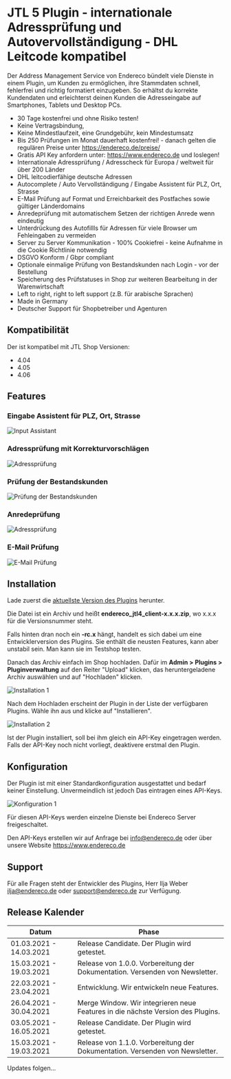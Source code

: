 # JTL 5 Plugin - internationale Adressprüfung und Autovervollständigung - DHL Leitcode kompatibel

Der Address Management Service von Endereco bündelt viele Dienste in einem Plugin, um Kunden zu ermöglichen, 
ihre Stammdaten schnell, fehlerfrei und richtig formatiert einzugeben. So erhältst 
du korrekte Kundendaten und erleichterst deinen Kunden die Adresseingabe auf Smartphones, Tablets und Desktop PCs.

- 30 Tage kostenfrei und ohne Risiko testen!
- Keine Vertragsbindung,
- Keine Mindestlaufzeit, eine Grundgebühr, kein Mindestumsatz
- Bis 250 Prüfungen im Monat dauerhaft kostenfrei! - danach gelten die regulären Preise unter https://endereco.de/preise/
- Gratis API Key anfordern unter: https://www.endereco.de und loslegen!
- Internationale Adressprüfung / Adresscheck für Europa / weltweit für über 200 Länder
- DHL leitcodierfähige deutsche Adressen
- Autocomplete / Auto Vervollständigung / Eingabe Assistent für PLZ, Ort, Strasse
- E-Mail Prüfung auf Format und Erreichbarkeit des Postfaches sowie gültiger Länderdomains
- Anredeprüfung mit automatischem Setzen der richtigen Anrede wenn eindeutig
- Unterdrückung des Autofillls für Adressen für viele Browser um Fehleingaben zu vermeiden
- Server zu Server Kommunikation - 100% Cookiefrei - keine Aufnahme in die Cookie Richtlinie notwendig
- DSGVO Konform / Gbpr compliant
- Optionale einmalige Prüfung von Bestandskunden nach Login - vor der Bestellung
- Speicherung des Prüfstatuses in Shop zur weiteren Bearbeitung in der Warenwirtschaft
- Left to right, right to left support (z.B. für arabische Sprachen)
- Made in Germany
- Deutscher Support für Shopbetreiber und Agenturen

## Kompatibilität

Der ist kompatibel mit JTL Shop Versionen:

- 4.04
- 4.05
- 4.06

## Features

### Eingabe Assistent für PLZ, Ort, Strasse
![Input Assistant](docs/input_assistant.gif)

### Adressprüfung mit Korrekturvorschlägen
![Adressprüfung](docs/adressenpruefung.gif)

### Prüfung der Bestandskunden
![Prüfung der Bestandskunden](docs/bestandskundenpruefung.gif)

### Anredeprüfung
![Adressprüfung](docs/anredepruefung.gif)

### E-Mail Prüfung
![E-Mail Prüfung](docs/emailpruefung.gif)

## Installation
Lade zuerst die [aktuellste Version des Plugins](https://github.com/Endereco/endereco-jtl4-client/releases/latest) herunter.

Die Datei ist ein Archiv und heißt **endereco_jtl4_client-x.x.x.zip**, wo x.x.x für die Versionsnummer steht.

Falls hinten dran noch ein **-rc.x** hängt, handelt es sich dabei um eine Entwicklerversion des Plugins. Sie enthält die neusten Features, kann aber unstabil sein. Man kann sie im Testshop testen.

Danach das Archiv einfach im Shop hochladen. Dafür im **Admin > Plugins > Pluginverwaltung** auf den Reiter "Upload" klicken, das heruntergeladene Archiv auswählen und auf "Hochladen" klicken.

![Installation 1](docs/install_1.png)

Nach dem Hochladen erscheint der Plugin in der Liste der verfügbaren Plugins. Wähle ihn aus und klicke auf "Installieren".

![Installation 2](docs/install_2.png)

Ist der Plugin installiert, soll bei ihm gleich ein API-Key eingetragen werden. Falls der API-Key noch nicht vorliegt, deaktivere erstmal den Plugin.

## Konfiguration

Der Plugin ist mit einer Standardkonfiguration ausgestattet und bedarf keiner Einstellung. Unvermeindlich ist jedoch Das eintragen eines API-Keys.

![Konfiguration 1](docs/config_1.png)

Für diesen API-Keys werden einzelne Dienste bei Endereco Server freigeschaltet.

Den API-Keys erstellen wir auf Anfrage bei info@endereco.de oder über unsere Website https://www.endereco.de

## Support

Für alle Fragen steht der Entwickler des Plugins, Herr Ilja Weber ilja@endereco.de oder support@endereco.de zur Verfügung.

## Release Kalender

| Datum | Phase | 
| ------------- |-------------|
| 01.03.2021 - 14.03.2021 | Release Candidate. Der Plugin wird getestet. |
| 15.03.2021 - 19.03.2021 | Release von 1.0.0. Vorbereitung der Dokumentation. Versenden von Newsletter. |
| 22.03.2021 - 23.04.2021 | Entwicklung. Wir entwickeln neue Features. |
| 26.04.2021 - 30.04.2021 | Merge Window. Wir integrieren neue Features in die nächste Version des Plugins. |
| 03.05.2021 - 16.05.2021 | Release Candidate. Der Plugin wird getestet. |
| 15.03.2021 - 19.03.2021 | Release von 1.1.0. Vorbereitung der Dokumentation. Versenden von Newsletter. |

Updates folgen...

